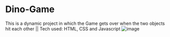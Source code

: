 # Dino-Game
  This is a dynamic project in which the Game gets over when the two objects hit each other || Tech used: HTML, CSS and Javascript
  ![image](https://user-images.githubusercontent.com/114435298/220563825-233c1280-a1e7-40e4-ac91-bdad94455e4b.png)
